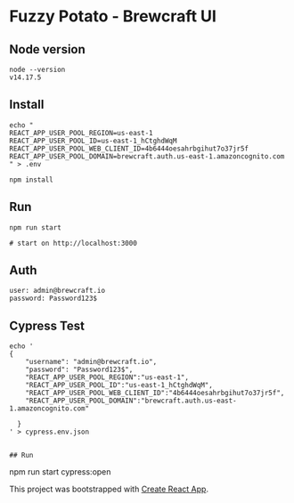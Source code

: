 # Fuzzy Potato - Brewcraft UI

## Node version
```
node --version
v14.17.5
```

## Install
```
echo "
REACT_APP_USER_POOL_REGION=us-east-1
REACT_APP_USER_POOL_ID=us-east-1_hCtghdWqM
REACT_APP_USER_POOL_WEB_CLIENT_ID=4b6444oesahrbgihut7o37jr5f
REACT_APP_USER_POOL_DOMAIN=brewcraft.auth.us-east-1.amazoncognito.com
" > .env

npm install
```

## Run
```
npm run start

# start on http://localhost:3000
```

## Auth
```
user: admin@brewcraft.io
password: Password123$
```

## Cypress Test
```
echo '
{
    "username": "admin@brewcraft.io",
    "password": "Password123$",
    "REACT_APP_USER_POOL_REGION":"us-east-1",
    "REACT_APP_USER_POOL_ID":"us-east-1_hCtghdWqM",
    "REACT_APP_USER_POOL_WEB_CLIENT_ID":"4b6444oesahrbgihut7o37jr5f",
    "REACT_APP_USER_POOL_DOMAIN":"brewcraft.auth.us-east-1.amazoncognito.com"

  }
' > cypress.env.json


## Run

```
npm run start cypress:open





This project was bootstrapped with [Create React App](https://github.com/facebook/create-react-app).
